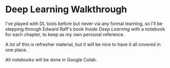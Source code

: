 # Deep Learning Walkthrough
I've played with DL tools before but never via any formal learning, so I'll be stepping through Edward Raff's book _Inside Deep Learning_ with a notebook for each chapter, to keep as my own personal reference.

A lot of this is refresher material, but it will be nice to have it all covered in one place.

All notebooks will be done in Google Colab.

